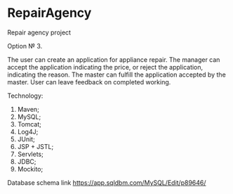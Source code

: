 # RepairAgency
Repair agency project

Option № 3. 

The user can create an application for
appliance repair. The manager can accept the application indicating the price, or
reject the application, indicating the reason. The master can fulfill the application accepted by the master. User can leave feedback on completed
working.

Technology:

1. Maven;
2. MySQL;
3. Tomcat;
4. Log4J;
5. JUnit;
6. JSP + JSTL;
7. Servlets;
8. JDBC;
9. Mockito;

Database schema link https://app.sqldbm.com/MySQL/Edit/p89646/

